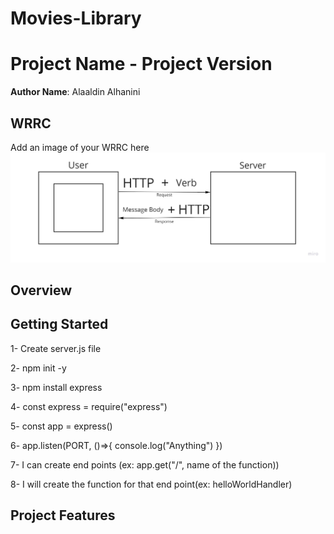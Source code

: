# Movies-Library
# Project Name - Project Version

**Author Name**: Alaaldin Alhanini

## WRRC
Add an image of your WRRC here
![img](webcycle.jpg)

## Overview

## Getting Started
<!-- What are the steps that a user must take in order to build this app on their own machine and get it running? -->
1- Create server.js file

2- npm init -y

3- npm install express

4- const express = require("express")

5- const app = express()

6- app.listen(PORT, ()=>{ console.log("Anything") })

7- I can create end points (ex: app.get("/", name of the function))

8- I will create the function for that end point(ex: helloWorldHandler)
## Project Features
<!-- What are the features included in you app -->